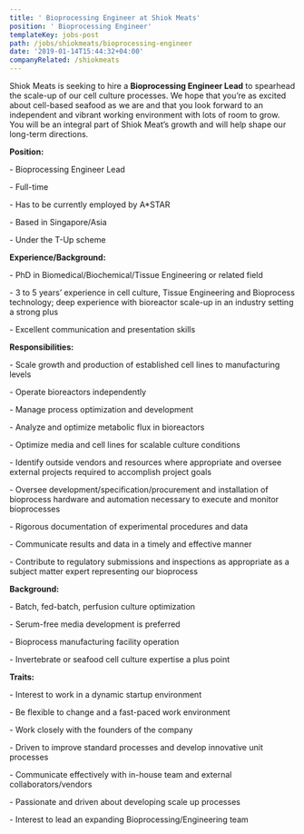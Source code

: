 ```yaml
---
title: ' Bioprocessing Engineer at Shiok Meats'
position: ' Bioprocessing Engineer'
templateKey: jobs-post
path: /jobs/shiokmeats/bioprocessing-engineer
date: '2019-01-14T15:44:32+04:00'
companyRelated: /shiokmeats
---
```

Shiok Meats is seeking to hire a **Bioprocessing Engineer Lead** to spearhead the scale-up of our cell culture processes. We hope that you’re as excited about cell-based seafood as we are and that you look forward to an independent and vibrant working environment with lots of room to grow. You will be an integral part of Shiok Meat’s growth and will help shape our long-term directions.

**Position:**

\- Bioprocessing Engineer Lead

\- Full-time

\- Has to be currently employed by A*STAR

\- Based in Singapore/Asia

\- Under the T-Up scheme

**Experience/Background:**

\- PhD in Biomedical/Biochemical/Tissue Engineering or related field

\- 3 to 5 years’ experience in cell culture, Tissue Engineering and Bioprocess technology; deep experience with bioreactor scale-up in an industry setting a strong plus

\- Excellent communication and presentation skills

**Responsibilities:**

\- Scale growth and production of established cell lines to manufacturing levels

\- Operate bioreactors independently

\- Manage process optimization and development

\- Analyze and optimize metabolic flux in bioreactors

\- Optimize media and cell lines for scalable culture conditions

\- Identify outside vendors and resources where appropriate and oversee external projects required to accomplish project goals

\- Oversee development/specification/procurement and installation of bioprocess hardware and automation necessary to execute and monitor bioprocesses

\- Rigorous documentation of experimental procedures and data

\- Communicate results and data in a timely and effective manner

\- Contribute to regulatory submissions and inspections as appropriate as a subject matter expert representing our bioprocess

**Background:**

\- Batch, fed-batch, perfusion culture optimization

\- Serum-free media development is preferred

\- Bioprocess manufacturing facility operation

\- Invertebrate or seafood cell culture expertise a plus point

**Traits:**

\- Interest to work in a dynamic startup environment

\- Be flexible to change and a fast-paced work environment

\- Work closely with the founders of the company

\- Driven to improve standard processes and develop innovative unit processes

\- Communicate effectively with in-house team and external collaborators/vendors

\- Passionate and driven about developing scale up processes

\- Interest to lead an expanding Bioprocessing/Engineering team
